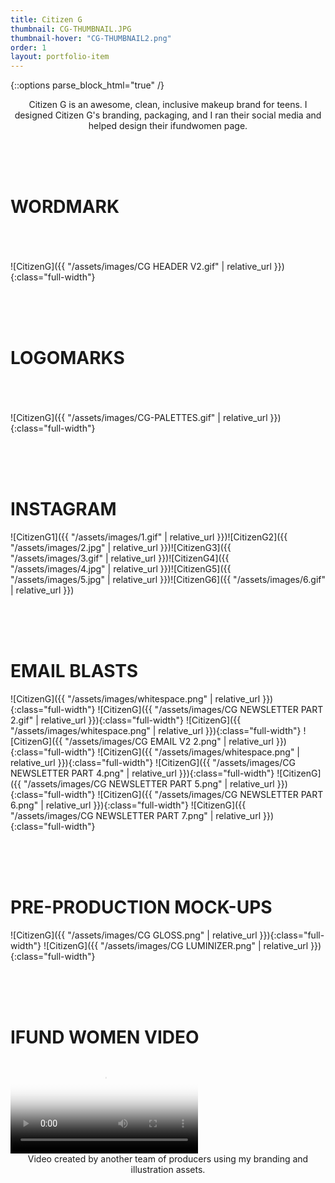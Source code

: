 ```yaml
---
title: Citizen G
thumbnail: CG-THUMBNAIL.JPG
thumbnail-hover: "CG-THUMBNAIL2.png"
order: 1
layout: portfolio-item
---
```

{::options parse_block_html="true" /}

<div style="text-align: center;">
<div style="text-align: center; max-width: 500px; margin: 0 auto;">
Citizen G is an awesome, clean, inclusive makeup brand for teens. I designed Citizen G's branding, packaging, and I ran their social media and helped design their ifundwomen page.
</div>
</div>

<br><br><br>
<h1>WORDMARK</h1><br><br><br>
![CitizenG]({{ "/assets/images/CG HEADER V2.gif" | relative_url }}){:class="full-width"}

<br><br><br>
<h1>LOGOMARKS</h1><br><br><br>
![CitizenG]({{ "/assets/images/CG-PALETTES.gif" | relative_url }}){:class="full-width"}



<br><br><br>
<h1>INSTAGRAM</h1>
<div class="Citizen-G-container">
![CitizenG1]({{ "/assets/images/1.gif" | relative_url }})![CitizenG2]({{ "/assets/images/2.jpg" | relative_url }})![CitizenG3]({{ "/assets/images/3.gif" | relative_url }})![CitizenG4]({{ "/assets/images/4.jpg" | relative_url }})![CitizenG5]({{ "/assets/images/5.jpg" | relative_url }})![CitizenG6]({{ "/assets/images/6.gif" | relative_url }})
</div>



<br><br><br>

<h1>EMAIL BLASTS</h1>
<div class="Citizen-G-container2">
![CitizenG]({{ "/assets/images/whitespace.png" | relative_url }}){:class="full-width"}
![CitizenG]({{ "/assets/images/CG NEWSLETTER PART 2.gif" | relative_url }}){:class="full-width"}
![CitizenG]({{ "/assets/images/whitespace.png" | relative_url }}){:class="full-width"}
![CitizenG]({{ "/assets/images/CG EMAIL V2 2.png" | relative_url 
}}){:class="full-width"}
![CitizenG]({{ "/assets/images/whitespace.png" | relative_url }}){:class="full-width"}
![CitizenG]({{ "/assets/images/CG NEWSLETTER PART 4.png" | relative_url }}){:class="full-width"}
![CitizenG]({{ "/assets/images/CG NEWSLETTER PART 5.png" | relative_url }}){:class="full-width"}
![CitizenG]({{ "/assets/images/CG NEWSLETTER PART 6.png" | relative_url }}){:class="full-width"}
![CitizenG]({{ "/assets/images/CG NEWSLETTER PART 7.png" | relative_url }}){:class="full-width"}

</div>


<br><br><br>

<h1>PRE-PRODUCTION MOCK-UPS</h1>

<div class="Citizen-G-container3">
![CitizenG]({{ "/assets/images/CG GLOSS.png" | relative_url }}){:class="full-width"}
![CitizenG]({{ "/assets/images/CG LUMINIZER.png" | relative_url }}){:class="full-width"}
</div>

<br><br><br>

<h1>IFUND WOMEN VIDEO</h1>

<video class="full-width" id="CGVIDEO" poster="/assets/images/CG BANNER.jpg" controls>
  <source src="assets/videos/CG IFUNDWOMEN.mp4" type="video/mp4">
</video>
<script>
    document.getElementById('CGVIDEO').play();
</script>
<br>
<div style="text-align: center;">
<div style="text-align: center; max-width: 500px; margin: 0 auto;">
Video created by another team of producers using my branding and illustration assets.
</div>
</div>